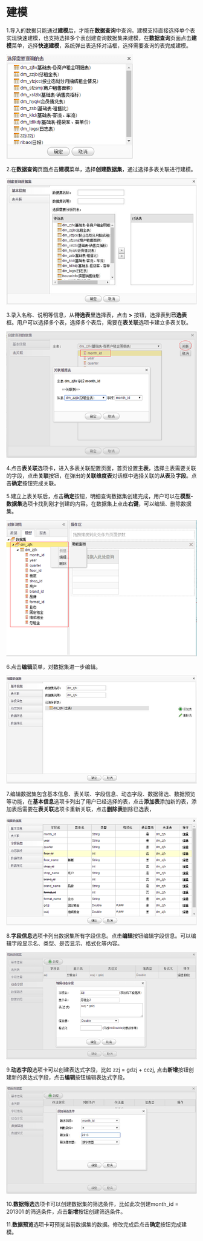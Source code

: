 # 建模

1.导入的数据只能通过**建模**后，才能在**数据查询**中查询。建模支持直接选择单个表实现快速建模，也支持选择多个表创建查询数据集来建模，在**数据查询**页面点击**建模**菜单，选择**快速建模**，系统弹出表选择对话框，选择需要查询的表完成建模。

![](/assets/import501.png)

2.在**数据查询**页面点击**建模**菜单，选择**创建数据集**，通过选择多表关联进行建模。

![建模](QQ图片20161208104356.jpg)

3.录入名称、说明等信息，从**待选表**里选择表，点击 **&gt;** 按钮，选择表到**已选表**框。用户可以选择多个表，选择多个表后，需要在**表关联**选项卡建立多表关联。

![表关联](QQ图片20161208112309.png)

4.点击**表关联**选项卡，进入多表关联配置页面，首页设置**主表**，选择主表需要关联的字段，点击**关联**按钮，在弹出的**关联维度表**对话框中选择关联的**从表**及**字段**。点击**确定**按钮完成关联。

5.建立上表关联后，点击**确定**按钮，明细查询数据集创建完成，用户可以在**模型-数据集**选项卡找到刚才创建的内容。在数据集上点击**右键**，可以编辑、删除数据集。

![数据集](QQ图片20161208113020.png)

6.点击**编辑**菜单，对数据集进一步编辑。

![编辑数据集](QQ图片20161208113535.jpg)

7.编辑数据集包含基本信息、表关联、字段信息、动态字段、数据筛选、数据预览等功能，在**基本信息**选项卡列出了用户已经选择的表，点击**添加表**添加新的表，添加表后需要在**表关联**选项卡重新关联，点击**删除表**删除已选表，

![表关联](QQ图片20161208113943.png)

8.**字段信息**选项卡列出数据集所有字段信息。点击**编辑**按钮编辑字段信息。可以编辑字段显示名、类型、是否显示、格式化等内容。

![动态字段](QQ图片20161208114749.png)

9.**动态字段**选项卡可以创建表达式字段，比如 zzj = gdzj + cczj, 点击**新增**按钮创建新的表达式字段，点击**编辑**按钮编辑表达式字段。

![数据筛选](QQ图片20161208114855.jpg)

10.**数据筛选**选项卡可以创建数据集的筛选条件，比如此次创建month\_id = 201301 的筛选条件，点击**新增**按钮创建筛选条件。

11.**数据预览**选项卡可预览当前数据集的数据。修改完成后点击**确定**按钮完成建模。

